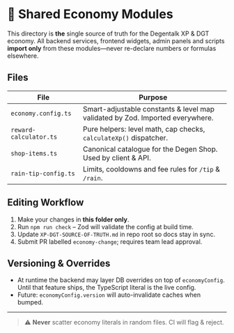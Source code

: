# 🏦 Shared Economy Modules

This directory is **the** single source of truth for the Degentalk XP & DGT economy.
All backend services, frontend widgets, admin panels and scripts **import only** from
these modules—never re-declare numbers or formulas elsewhere.

## Files

| File                   | Purpose                                                                       |
| ---------------------- | ----------------------------------------------------------------------------- |
| `economy.config.ts`    | Smart-adjustable constants & level map validated by Zod. Imported everywhere. |
| `reward-calculator.ts` | Pure helpers: level math, cap checks, `calculateXp()` dispatcher.             |
| `shop-items.ts`        | Canonical catalogue for the Degen Shop. Used by client & API.                 |
| `rain-tip-config.ts`   | Limits, cooldowns and fee rules for `/tip` & `/rain`.                         |

## Editing Workflow

1. Make your changes in **this folder only**.
2. Run `npm run check` – Zod will validate the config at build time.
3. Update `XP-DGT-SOURCE-OF-TRUTH.md` in repo root so docs stay in sync.
4. Submit PR labelled `economy-change`; requires team lead approval.

## Versioning & Overrides

- At runtime the backend may layer DB overrides on top of `economyConfig`.
  Until that feature ships, the TypeScript literal is the live config.
- Future: `economyConfig.version` will auto-invalidate caches when bumped.

---

> ⚠️ **Never** scatter economy literals in random files. CI will flag & reject.
